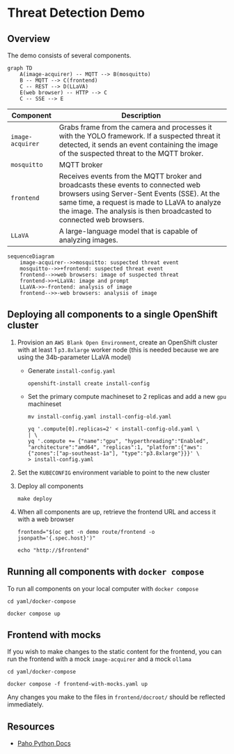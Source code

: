 # Threat Detection Demo

## Overview

The demo consists of several components.

```mermaid
graph TD
    A(image-acquirer) -- MQTT --> B(mosquitto)
    B -- MQTT --> C(frontend)
    C -- REST --> D(LLaVA)
    E(web browser) -- HTTP --> C
    C -- SSE --> E
```

|Component|Description|
|---|---|
|`image-acquirer`|Grabs frame from the camera and processes it with the YOLO framework. If a suspected threat it detected, it sends an event containing the image of the suspected threat to the MQTT broker.|
|`mosquitto`|MQTT broker|
|`frontend`|Receives events from the MQTT broker and broadcasts these events to connected web browsers using Server-Sent Events (SSE). At the same time, a request is made to LLaVA to analyze the image. The analysis is then broadcasted to connected web browsers.|
|`LLaVA`|A large-language model that is capable of analyzing images.|

```mermaid
sequenceDiagram
    image-acquirer-->>mosquitto: suspected threat event
    mosquitto-->>+frontend: suspected threat event
    frontend-->>web browsers: image of suspected threat
    frontend->>+LLaVA: image and prompt
    LLaVA->>-frontend: analysis of image
    frontend-->>-web browsers: analysis of image
```


## Deploying all components to a single OpenShift cluster

01. Provision an `AWS Blank Open Environment`, create an OpenShift cluster with at least 1 `p3.8xlarge` worker node (this is needed because we are using the 34b-parameter LLaVA model)

	*   Generate `install-config.yaml`

			openshift-install create install-config

	*   Set the primary compute machineset to 2 replicas and add a new `gpu` machineset

			mv install-config.yaml install-config-old.yaml

			yq '.compute[0].replicas=2' < install-config-old.yaml \
			| \
			yq '.compute += {"name":"gpu", "hyperthreading":"Enabled", "architecture":"amd64", "replicas":1, "platform":{"aws":{"zones":["ap-southeast-1a"], "type":"p3.8xlarge"}}}' \
			> install-config.yaml

01. Set the `KUBECONFIG` environment variable to point to the new cluster

01. Deploy all components

		make deploy

01. When all components are up, retrieve the frontend URL and access it with a web browser

		frontend="$(oc get -n demo route/frontend -o jsonpath='{.spec.host}')"

		echo "http://$frontend"


## Running all components with `docker compose`

To run all components on your local computer with `docker compose`

	cd yaml/docker-compose

	docker compose up


## Frontend with mocks

If you wish to make changes to the static content for the frontend, you can run the frontend with a mock `image-acquirer` and a mock `ollama`

	cd yaml/docker-compose

	docker compose -f frontend-with-mocks.yaml up

Any changes you make to the files in `frontend/docroot/` should be reflected immediately.


## Resources

*   [Paho Python Docs](https://eclipse.dev/paho/files/paho.mqtt.python/html/)

